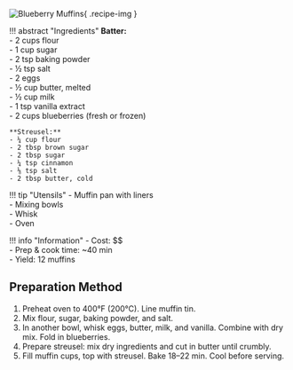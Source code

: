 ![Blueberry Muffins](../images/blueberry-muffins.jpg){ .recipe-img }

!!! abstract "Ingredients"
    **Batter:**  
    - 2 cups flour  
    - 1 cup sugar  
    - 2 tsp baking powder  
    - ½ tsp salt  
    - 2 eggs  
    - ½ cup butter, melted  
    - ½ cup milk  
    - 1 tsp vanilla extract  
    - 2 cups blueberries (fresh or frozen)  

    **Streusel:**  
    - ¼ cup flour  
    - 2 tbsp brown sugar  
    - 2 tbsp sugar  
    - ¼ tsp cinnamon  
    - ⅛ tsp salt  
    - 2 tbsp butter, cold  

!!! tip "Utensils"
    - Muffin pan with liners  
    - Mixing bowls  
    - Whisk  
    - Oven  

!!! info "Information"
    - Cost: $$  
    - Prep & cook time: ~40 min  
    - Yield: 12 muffins  

## Preparation Method

1. Preheat oven to 400°F (200°C). Line muffin tin.  
2. Mix flour, sugar, baking powder, and salt.  
3. In another bowl, whisk eggs, butter, milk, and vanilla. Combine with dry mix. Fold in blueberries.  
4. Prepare streusel: mix dry ingredients and cut in butter until crumbly.  
5. Fill muffin cups, top with streusel. Bake 18–22 min. Cool before serving.  
